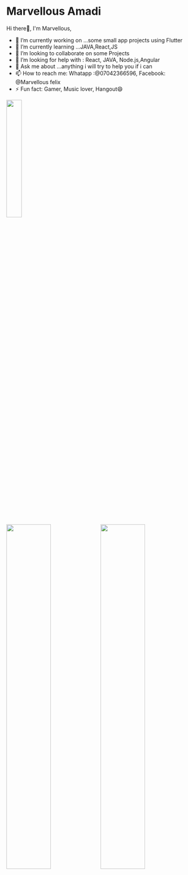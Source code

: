 # Marvellous Amadi

   Hi there👋, I'm Marvellous,

- 🔭 I’m currently working on ...some small app projects using Flutter
- 🌱 I’m currently learning ...JAVA,React,JS
- 👯 I’m looking to collaborate on some Projects
- 🤔 I’m looking for help with : React, JAVA, Node.js,Angular
- 💬 Ask me about ...anything i will try to help you if i can
- 📫 How to reach me: Whatapp :@07042366596, Facebook: @Marvellous felix
- ⚡ Fun fact: Gamer, Music lover, Hangout😄

<p> <img width="28%"  src="https://github-readme-stats.vercel.app/api/top-langs/?username=WIZARDonCode&theme=tokyonight" /> </p>

<p>
  <img width="48%"  src="https://github-readme-stats.vercel.app/api?username=WIZARDonCode&show_icons=true&theme=tokyonight" />
  <img width="48%"   src="https://github-readme-streak-stats.herokuapp.com/?user=WIZARDonCode&theme=tokyonight" />
</p>

